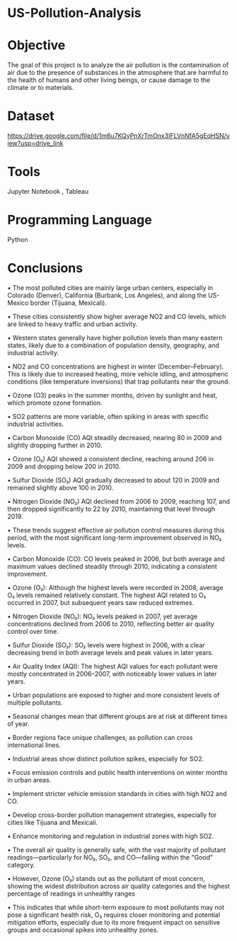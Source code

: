 # US-Pollution-Analysis

# **Objective**

The goal of this project is to analyze the air pollution is the contamination of air due to the presence of substances in the atmosphere that are harmful to the health of humans and other living beings, or cause damage to the climate or to materials.

# **Dataset**

https://drive.google.com/file/d/1m6u7KQyPnXrTmOnx3IFLVnNfA5gEqHSN/view?usp=drive_link

# **Tools**

Jupyter Notebook , Tableau

# **Programming Language**

Python 

# **Conclusions**

•	The most polluted cities are mainly large urban centers, especially in Colorado (Denver), California (Burbank, Los Angeles), and along the US-Mexico border (Tijuana, Mexicali).

•	These cities consistently show higher average NO2 and CO levels, which are linked to heavy traffic and urban activity.

•	Western states generally have higher pollution levels than many eastern states, likely due to a combination of population density, geography, and industrial activity.

•	NO2 and CO concentrations are highest in winter (December–February). This is likely due to increased heating, more vehicle idling, and atmospheric conditions (like temperature inversions) that trap pollutants near the ground.

•	Ozone (O3) peaks in the summer months, driven by sunlight and heat, which promote ozone formation.

•	SO2 patterns are more variable, often spiking in areas with specific industrial activities.

•	Carbon Monoxide (CO) AQI steadily decreased, nearing 80 in 2009 and slightly dropping further in 2010.

•	Ozone (O₃) AQI showed a consistent decline, reaching around 206 in 2009 and dropping below 200 in 2010.

•	Sulfur Dioxide (SO₂) AQI gradually decreased to about 120 in 2009 and remained slightly above 100 in 2010.

•	Nitrogen Dioxide (NO₂) AQI declined from 2006 to 2009, reaching 107, and then dropped significantly to 22 by 2010, maintaining that level through 2019.

•	These trends suggest effective air pollution control measures during this period, with the most significant long-term improvement observed in NO₂ levels.

•	Carbon Monoxide (CO): CO levels peaked in 2006, but both average and maximum values declined steadily through 2010, indicating a consistent improvement.

•	Ozone (O₃): Although the highest levels were recorded in 2008, average O₃ levels remained relatively constant. The highest AQI related to O₃ occurred in 2007, but subsequent years saw reduced extremes.

•	Nitrogen Dioxide (NO₂): NO₂ levels peaked in 2007, yet average concentrations declined from 2006 to 2010, reflecting better air quality control over time.

•	Sulfur Dioxide (SO₂): SO₂ levels were highest in 2006, with a clear decreasing trend in both average levels and peak values in later years.

•	Air Quality Index (AQI): The highest AQI values for each pollutant were mostly concentrated in 2006–2007, with noticeably lower values in later years.

•	Urban populations are exposed to higher and more consistent levels of multiple pollutants.

•	Seasonal changes mean that different groups are at risk at different times of year.

•	Border regions face unique challenges, as pollution can cross international lines.

•	Industrial areas show distinct pollution spikes, especially for SO2.

•	Focus emission controls and public health interventions on winter months in urban areas.

•	Implement stricter vehicle emission standards in cities with high NO2 and CO.

•	Develop cross-border pollution management strategies, especially for cities like Tijuana and Mexicali.

•	Enhance monitoring and regulation in industrial zones with high SO2.

•	The overall air quality is generally safe, with the vast majority of pollutant readings—particularly for NO₂, SO₂, and CO—falling within the "Good" category. 

•	However, Ozone (O₃) stands out as the pollutant of most concern, showing the widest distribution across air quality categories and the highest percentage of readings in unhealthy ranges

•	This indicates that while short-term exposure to most pollutants may not pose a significant health risk, O₃ requires closer monitoring and potential mitigation efforts, especially due to its more frequent impact on sensitive groups and occasional spikes into unhealthy zones.
